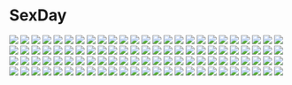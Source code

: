 # SexDay
![](https://konachan.com/jpeg/e4339306b92ae6cb40a1b1299959e429/Konachan.com%20-%20275838%20ass%20bell%20blue_eyes%20blush%20bow%20cape%20chibi%20christmas%20fang%20feathers%20gradient%20gray_hair%20hat%20long_hair%20original%20panties%20ribbons%20tail%20twintails%20underwear.jpg)
![](https://konachan.com/image/f8acdd454359bc3aba8550185dc675c0/Konachan.com%20-%2036323%20albert_de_morcerf%20count_of_monte_cristo%20gankutsuou.jpg)
![](https://konachan.com/image/186a5859fb212810ae516e4227fdc112/Konachan.com%20-%2054496%20bakemonogatari%20ball%20bandage%20bike_shorts%20black_hair%20brown_eyes%20jpeg_artifacts%20kanbaru_suruga%20short_hair%20shorts%20skirt%20socks%20tagme_%28artist%29.jpg)
![](https://konachan.com/image/242ed56f320e3e9df67bd8d9a0c7e5ac/Konachan.com%20-%20265370%20apple%20armor%20black_eyes%20book%20breasts%20clouds%20couch%20fairy%20food%20fruit%20gloves%20long_hair%20male%20original%20senwa%20shade%20sky%20stockings%20sword%20watermark%20weapon.jpg)
![](https://konachan.com/image/d48595883c5410e064b746a3a13a8238/Konachan.com%20-%2028527%20censored%20chu_x_chu%20fellatio%20game_cg%20penis%20unisonshift.jpg)
![](https://konachan.com/jpeg/db8ee437067a1c4028440e0e1eb8e92c/Konachan.com%20-%20206877%20breasts%20christmas%20cleavage%20game_cg%20gloves%20hat%20navel%20red_eyes%20sakura_swim_club%20santa_costume%20santa_hat%20tree%20wanaca%20white_hair%20winged_cloud.jpg)
![](https://konachan.com/image/7962817a08e37e7b6c76dec014e39c39/Konachan.com%20-%2076445%20animal%20blue_hair%20boots%20bow%20dress%20gray_hair%20group%20hat%20headdress%20houjuu_nue%20kieta%20mouse%20mousegirl%20nazrin%20red_eyes%20skirt%20touhou%20umbrella%20unzan%20wings.jpg)
![](https://konachan.com/image/46a79ac2d625338cffa59b372827a7d1/Konachan.com%20-%20153485%20armor%20giba_%28out-low%29%20mask%20motorcycle%20original%20sword%20weapon.jpg)
![](https://konachan.com/jpeg/0b8dac20020c03fd85f93a6d942871e2/Konachan.com%20-%2051897%20aisaka_taiga%20close%20toradora.jpg)
![](https://konachan.com/image/d1eb7e940efed5eb1d01b625b9e8fb13/Konachan.com%20-%2061710%20panties%20shakugan_no_shana%20shana%20underwear%20undressing.jpg)
![](https://konachan.com/image/0f3f81d0aa9f9bfed50bd3d6e48df225/Konachan.com%20-%20293576%20barefoot%20black_hair%20blue_eyes%20blush%20bra%20breasts%20cleavage%20long_hair%20mmrailgun%20panties%20sanshokuin_sumireko%20underwear%20zoom_layer.jpg)
![](https://konachan.com/jpeg/8ce22ab171df3cd65a5d5ae84c14e8ac/Konachan.com%20-%20273849%20armor%20blonde_hair%20cape%20crying%20fang%20fire_emblem%20fire_emblem_if%20gloves%20gradient%20headband%20long_hair%20magic%20pointed_ears%20red_eyes%20tears%20water.jpg)
![](https://konachan.com/jpeg/229101f9e6aa931817fc0a4735c14794/Konachan.com%20-%20220920%20all_male%20black_hair%20brown_eyes%20cat_smile%20gray_eyes%20male%20matsuno_osomatsu%20mery_%28apfl0515%29%20osomatsu-kun%20osomatsu-san%20short_hair%20signed%20suit%20tie%20wink.jpg)
![](https://konachan.com/jpeg/73213b1a9b7d044700595aac4d00a87c/Konachan.com%20-%2034748%20shakugan_no_shana.jpg)
![](https://konachan.com/image/bfd840e9d847bd2899e1ef06c0292e43/Konachan.com%20-%2050434%20akiyama_mio%20hirasawa_yui%20k-on%21.jpg)
![](https://konachan.com/image/dcf7ee52b0819e4ed5e840b92109e9ad/Konachan.com%20-%2023441%20chii%20chobits%20clamp%20elda.jpg)
![](https://konachan.com/image/7e93ec3e04b5365b24c5b8ddedbdc145/Konachan.com%20-%20245795%20breasts%20fang%20fhang%20gray_hair%20halo%20long_hair%20navel%20original%20pointed_ears%20red_eyes%20scythe%20thighhighs%20weapon%20wings.jpg)
![](https://konachan.com/jpeg/e4951eb9e51f00ce985c04db5be5a833/Konachan.com%20-%20125369%20blonde_hair%20blue_eyes%20blush%20breast_grab%20breasts%20game_cg%20koshimizu_rei%20mikagami_mamizu%20neko_koi%20nipples%20school_uniform%20whirlpool.jpg)
![](https://konachan.com/image/8969fba7e180c32afe416441ec3484c8/Konachan.com%20-%20111602%20blue_hair%20demon%20dress%20hat%20hug%20koakuma%20miki_purasu%20patchouli_knowledge%20purple_hair%20red_eyes%20remilia_scarlet%20tagme%20touhou%20vampire%20wings.jpg)
![](https://konachan.com/jpeg/5a97788afd235da8cd6f4c5164ee769d/Konachan.com%20-%2041317%20cosplay%20fujiyoshi_harumi%20gundam_seed%20mobile_suit_gundam%20parody%20sayonara_zetsubou_sensei%20transparent%20vector.jpg)
![](https://konachan.com/image/6c588b02815cf8c8d3be4b2076c957b4/Konachan.com%20-%20139086%20black_hair%20bow%20diverse_system%20dress%20hakurei_reimu%20japanese_clothes%20miko%20touhou.jpg)
![](https://konachan.com/image/b303b97faad986aa3203f05a99988b8f/Konachan.com%20-%2047998%202girls%20blue_hair%20breasts%20garter%20komatsu_eiji%20liera_scharnhorst%20maburaho%20maid%20nipples%20purple_hair%20pussy%20uncensored%20vibrator%20yellow_eyes.jpg)
![](https://konachan.com/image/0109d976b22bd212802b06acb58674f9/Konachan.com%20-%20148501%20blue_eyes%20blue_hair%20busou_shinki%20feathers%20mtu%20ninja%20scythe%20short_hair%20tagme%20weapon%20wings.jpg)
![](https://konachan.com/jpeg/9fa566d14737ac4947301b91c0ab3b26/Konachan.com%20-%20199300%20ass%20black_eyes%20black_hair%20blush%20bra%20game_cg%20giga%20haru_kiss%20hyoudou_amane%20mikoto_akemi%20panties%20pantyhose%20torn_clothes%20underwear.jpg)
![](https://konachan.com/image/5c55c8c3f9d8eeca3e5860470053dc21/Konachan.com%20-%20241519%20braids%20cake%20dress%20drink%20flowers%20food%20fruit%20gloves%20headdress%20izayoi_sakuya%20maid%20mochinu%20short_hair%20strawberry%20touhou%20white_hair.jpg)
![](https://konachan.com/image/de1e3522521efc23ef66ae61b0a47515/Konachan.com%20-%20239960%20fan_%2820110507%29%20hanabusa_kokoro%20i-chu.jpg)
![](https://konachan.com/image/ead70529629d6beefc97165a56fecb8c/Konachan.com%20-%20175865%20blue%20frederica_bernkastel%20goth-loli%20kneehighs%20lolita_fashion%20monochrome%20moonknives%20umineko_no_naku_koro_ni.jpg)
![](https://konachan.com/jpeg/8a673474be3dba634bc71b6f99d3b44c/Konachan.com%20-%20102513%20akemi_homura%20chibi%20kaname_madoka%20kibunya%20kyuubee%20mahou_shoujo_madoka_magica%20miki_sayaka%20sakura_kyouko%20tomoe_mami.jpg)
![](https://konachan.com/image/eefee7a2b2fbcbf281f0d678cc80f371/Konachan.com%20-%20275549%202girls%20ass%20bed%20black_hair%20blue_eyes%20heart%20long_hair%20panties%20randou%20red_eyes%20red_hair%20short_hair%20shoujo_ai%20socks%20twintails%20underwear%20yazawa_nico.jpg)
![](https://konachan.com/image/dbb729fe1588cad5f14b2035520d241e/Konachan.com%20-%2075586%20chiaki_shinichi%20noda_megumi%20nodame_cantabile%20sleeping%20vector.jpg)
![](https://konachan.com/image/461de476abe2bf91621a40b4e3cd68a4/Konachan.com%20-%2015077%20baseball%20flcl%20guitar%20haruhara_haruko%20instrument%20sport.jpg)
![](https://konachan.com/jpeg/4574c732ede74fccc9f2a2bec116570e/Konachan.com%20-%20153397%20black_hair%20dengeki_moeoh%20gloves%20long_hair%20nishieda%20original%20pink_eyes%20snow.jpg)
![](https://konachan.com/image/a1c58a22025fa21a95aaab6ed0efede9/Konachan.com%20-%20283315%20animal_ears%20blue_eyes%20blush%20brown_hair%20collar%20hoodie%20long_hair%20maou_renjishi%20original%20pantyhose%20skirt%20twintails%20watermark.jpg)
![](https://konachan.com/image/07a41f4d4c7d81abea25714dbff65efb/Konachan.com%20-%20300930%20animal_ears%20arknights%20gray_hair%20green_eyes%20kal%27tsit_%28arknights%29%20kashiyarrm.jpg)
![](https://konachan.com/image/6f2c1e33fecf0172f0ffdf717c0d547d/Konachan.com%20-%20247564%202girls%20animal%20bird%20blonde_hair%20blue_hair%20clouds%20dress%20feathers%20hat%20long_hair%20ohara_mari%20purple_eyes%20rainbow%20reflection%20short_hair%20sky%20water.jpg)
![](https://konachan.com/image/bc6643ed9e98459e09bde18ebe879fd9/Konachan.com%20-%2028520%20censored%20chu_x_chu%20game_cg%20unisonshift.jpg)
![](https://konachan.com/image/ba6b32485e4f544e5a87117205470632/Konachan.com%20-%20211021%20aliasing%20bespin%20original%20thighhighs%20watermark.jpg)
![](https://konachan.com/image/bc77fbe434babd198f6e073672f7720b/Konachan.com%20-%20297231%202girls%20bed%20blush%20braids%20brown_hair%20green_eyes%20long_hair%20ninoude_%28ninoude44%29%20original%20panties%20school_uniform%20skirt_lift%20twins%20underwear.jpg)
![](https://konachan.com/jpeg/e11462d01137f0431af48bca27c9184f/Konachan.com%20-%20258286%20amazakura_misaki%20ensemble_%28company%29%20game_cg%20male%20mizusawa_sayaka%20omoi_o_sasageru_otome_no_melody%20tagme_%28artist%29.jpg)
![](https://konachan.com/image/790584d4d11cfd044f9f3a9fc90292e5/Konachan.com%20-%2074265%20kagamine_rin%20vocaloid.jpg)
![](https://konachan.com/image/c4a0d5388964955b70f42fa246c5aff8/Konachan.com%20-%2033725%20glasses%20kotonomiya_yuki%20kousaka_alice%20kousaka_maria%20makino_nanami%20shinjou_izumi%20suigetsu%20twins.jpg)
![](https://konachan.com/image/8ba6524b2e66a9aa7aba8a153b4101a3/Konachan.com%20-%20153637%20all_male%20aqua_eyes%20blue_eyes%20chibi%20jpeg_artifacts%20kariya_masaki%20kirino_ranmaru%20long_hair%20male%20matsukaze_tenma%20pink_hair%20shindou_takuto%20trap%20twintails.jpg)
![](https://konachan.com/image/b45349d5ad0f007e6d6d53e835b1d629/Konachan.com%20-%20277348%202girls%20blonde_hair%20japanese_clothes%20long_hair%20miko%20original%20purple_hair%20yetworldview_kaze.jpg)
![](https://konachan.com/image/62ddcfca656b119c4598efadf94f8781/Konachan.com%20-%20187274%20aegis%20athena_%28megami_tensei%29%20kansou_samehada%20persona%20persona_3.jpg)
![](https://konachan.com/jpeg/f452daf03b88e34db88b475dd20d5af9/Konachan.com%20-%2027373%20azumanga_daioh%20kasuga_ayumu%20red.jpg)
![](https://konachan.com/image/656d6f1458f360368ff19f5ce2a31b25/Konachan.com%20-%20301399%20blush%20close%20demon%20fate_grand_order%20fate_%28series%29%20horns%20japanese_clothes%20nagatani_%28nagata2%29%20parody%20purple_eyes%20purple_hair%20rope%20short_hair%20signed%20torii.jpg)
![](https://konachan.com/image/ea00b279d2a83dc98ab6524fc10850e9/Konachan.com%20-%2015394%20hidamari_sketch%20hiro%20ume_aoki%20yuno.jpg)
![](https://konachan.com/image/506d88b8184b45c21d713b29b76483e7/Konachan.com%20-%2080820%20close%20ookami-san_to_shichinin_no_nakama-tachi%20ookami_ryouko%20vector.jpg)
![](https://konachan.com/image/3d3929dfd8cd5057c18517b65c8ca94b/Konachan.com%20-%2079626%20amakura%20ass%20blush%20breasts%20erect_nipples%20nipples%20no_bra%20open_shirt%20panties%20purple_eyes%20purple_hair%20red_eyes%20sarashi%20toppara%20underwear%20white_hair.jpg)
![](https://konachan.com/jpeg/3fd6c0202dc5c1b924f8d073b384032b/Konachan.com%20-%20191976%20ball%20baseball%20bloomers%20cube%20enomoto_kaho%20game_cg%20green_hair%20gym_uniform%20kantoku%20socks%20sport%20sunset%20yellow_eyes%20your_diary.jpg)
![](https://konachan.com/image/618ceb57f75234a9bf83e3caf375f52c/Konachan.com%20-%2095840%20daro%20japanese_clothes%20kochiya_sanae%20miko%20monochrome%20moriya_suwako%20ponytail%20sketch%20touhou%20yasaka_kanako.jpg)
![](https://konachan.com/image/e822f16709ea26722471bf5fab147d4b/Konachan.com%20-%20239869%20bed%20black_hair%20bra%20breasts%20fang%20gray_hair%20idolmaster%20kanzaki_ranko%20kneehighs%20long_hair%20navel%20panties%20red_eyes%20red_hair%20short_hair%20thighhighs%20underwear.jpg)
![](https://konachan.com/image/16522e0622675198f3e1182a16f039f8/Konachan.com%20-%2040868%20ayase_asagi%20ayase_ena%20ayase_fuuka%20bikini%20group%20hiwatari%20koiwai_yotsuba%20miura_hayasaka%20swimsuit%20torako%20yotsubato%21.jpg)
![](https://konachan.com/image/a1c95afcb0c5cf0a564e7bad42c165da/Konachan.com%20-%2059364%20animal_ears%20ayanami_rei%20bikini%20makinami_mari_illustrious%20neon_genesis_evangelion%20soryu_asuka_langley%20swimsuit.jpg)
![](https://konachan.com/image/f716e5a97f608d59ee66eff916fbfe85/Konachan.com%20-%20246632%20aqua_eyes%20blonde_hair%20book%20feathers%20petals%20ribbons%20short_hair%20signed%20techgirl%20violet_evergarden%20violet_evergarden_%28character%29%20vv_sama.jpg)
![](https://konachan.com/image/b8544002d44db37fdf035d44abad37e7/Konachan.com%20-%20258309%20anthropomorphism%20azur_lane%20blush%20bow%20clouds%20dress%20long_hair%20purple_eyes%20purple_hair%20scarf%20sky%20tetsujin_momoko%20tree%20valentine%20water.jpg)
![](https://konachan.com/image/1d3bfadc346d90385fee611687494959/Konachan.com%20-%20116314%20blue_hair%20calendar%20japanese_clothes%20long_hair%20miko%20original%20purple_eyes%20sayori.jpg)
![](https://konachan.com/image/947104d789543fd641d07eec391979a1/Konachan.com%20-%20186880%20anthropomorphism%20asashio_%28kancolle%29%20ass%20black_eyes%20black_hair%20blush%20kantai_collection%20mizushina_minato%20panties%20tears%20thighhighs%20underwear.jpg)
![](https://konachan.com/jpeg/71313b389d458917151d1230019c1148/Konachan.com%20-%20248566%20all_male%20aqua_eyes%20chain%20fate_apocrypha%20fate_%28series%29%20gray_hair%20kariya_%28mizore%29%20long_hair%20male%20siegfried%20sword%20weapon.jpg)
![](https://konachan.com/jpeg/8e8d3c734a4c510ed62f5b8d93fa6192/Konachan.com%20-%20150340%20black_hair%20blush%20erect_nipples%20game_cg%20long_hair%20no_bra%20panties%20school_uniform%20skirt%20snack_factory%20thighhighs%20underboob%20underwear%20upskirt.jpg)
![](https://konachan.com/image/8d680c79a0efa4b116a01910770124ef/Konachan.com%20-%2015098%20pointed_ears%20tagme%20ys.jpg)
![](https://konachan.com/jpeg/a0ff2682e47508f933473e994cc9dc57/Konachan.com%20-%20265185%20blush%20braids%20breasts%20cleavage%20cosplay%20dress%20front_wing%20game_cg%20ino%20long_hair%20nopan%20pink_hair%20ponytail%20pussy%20skirt_lift%20thighhighs%20uncensored%20vibrator.jpg)
![](https://konachan.com/image/311a24b7ccfa6fcf0450ec5ef85ce0ca/Konachan.com%20-%2080675%20hatsune_miku%20twintails%20vocaloid.jpg)
![](https://konachan.com/jpeg/cebcde4c99f8fd47609bedfdb538d926/Konachan.com%20-%20214067%202girls%20aqua_eyes%20black_hair%20breasts%20brown_hair%20genderswap%20ma_na_roo%20nipples%20no_bra%20panties%20ponytail%20red_eyes%20topless%20touken_ranbu%20underwear%20white%20yuri.jpg)
![](https://konachan.com/image/d45a088520b3270c36344ee76a932bac/Konachan.com%20-%20298330%20blush%20bow%20braids%20breasts%20brown_hair%20censored%20flowers%20green_eyes%20hat%20hong_meiling%20long_hair%20navel%20nipples%20nude%20petals%20pussy%20rose%20touhou.jpg)
![](https://konachan.com/image/0ae755969737f9700c08af0b5d003b81/Konachan.com%20-%2096443%202girls%20blush%20breast_grab%20breasts%20brown_eyes%20brown_hair%20censored%20cleavage%20japanese_clothes%20sameda_koban%20twintails.jpg)
![](https://konachan.com/image/74261c1fee28006c224c6ff7d342e2b8/Konachan.com%20-%20125696%20animal_ears%20anz_%28starry%29%20breasts%20cleavage%20flowers%20foxgirl%20inazuma_eleven%20kiyama_hiroto%20moon%20panties%20tail%20topless%20underwear.jpg)
![](https://konachan.com/jpeg/2daaf69565a6acd5d82e768762089644/Konachan.com%20-%20208331%20animal%20apron%20aqua_eyes%20blue_hair%20breasts%20cleavage%20corset%20drink%20festival%20food%20group%20headband%20horse%20pink_hair%20red_eyes%20twins%20twintails%20vocaloid%20waitress.jpg)
![](https://konachan.com/image/5a688ac6e0a05e2bea8523b649db1045/Konachan.com%20-%2016605%20blush%20boots%20cat%20chen%20cirno%20demon%20dress%20fairy%20fire%20group%20hat%20horns%20knife%20maid%20male%20miko%20moon%20rumia%20skirt%20sky%20sword%20tail%20tears%20touhou%20tree%20wings%20witch.jpg)
![](https://konachan.com/image/b88663d98aa1806060a00dff7d6e8eb5/Konachan.com%20-%20122883%20blonde_hair%20blue_eyes%20blush%20bow%20long_hair%20original%20ribbons%20thighhighs%20umi_no_mizu.jpg)
![](https://konachan.com/image/e92eb4ed39f0173c9397905e02df6f6c/Konachan.com%20-%2082209%20caffein%20long_hair%20red_eyes%20tie%20vocaloid%20yowane_haku.jpg)
![](https://konachan.com/image/996278bcce5ccd38e5e21af5d7da5f16/Konachan.com%20-%20100967%20bikini_top%20black_rock_shooter%20blue_hair%20kuroi_mato%20long_hair%20tav_noir%20weapon.jpg)
![](https://konachan.com/image/431ff4443d0763e9055c4463f38e7670/Konachan.com%20-%208436%20tagme.jpg)
![](https://konachan.com/image/13c3a9b007694aeb0772022d0588e529/Konachan.com%20-%2010853%20evangeline_a_k_mcdowell%20fan%20mahou_sensei_negima%20swimsuit.jpg)
![](https://konachan.com/jpeg/c4d8c8249b2261f2a722c8ba02194334/Konachan.com%20-%20110460%20bikini%20blue_eyes%20blush%20breasts%20cleavage%20cygnus%20drink%20hiiragi_kagami%20long_hair%20lucky_star%20purple_hair%20ribbons%20swimsuit%20tears.jpg)
![](https://konachan.com/image/fbbd2b9ef251337e176c866968888a4c/Konachan.com%20-%20280266%202girls%20black_hair%20blue_eyes%20blush%20brown_hair%20clamp%20daidouji_tomoyo%20headband%20kinomoto_sakura%20long_hair%20scan%20short_hair%20tie%20twintails.jpg)
![](https://konachan.com/jpeg/2e294b7164c024e7e255e98d082da814/Konachan.com%20-%20150935%20ass%20bed%20bra%20censored%20game_cg%20mimasaka_hinata%20onomatope%2A%20pan_%28mimi%29%20panties%20pussy%20spread_legs%20thighhighs%20underwear%20yoshino_hotaru.jpg)
![](https://konachan.com/jpeg/907cae9291465271b313b823bda2b805/Konachan.com%20-%20180143%20brown_hair%20building%20dress%20fire%20flandre_scarlet%20flowers%20hat%20red_eyes%20ribbons%20takane_soprano%20touhou%20vampire.jpg)
![](https://konachan.com/jpeg/be06aea0627b752e4802a15dff3da447/Konachan.com%20-%20237188%20anthropomorphism%20bikini%20blue_eyes%20breasts%20cameltoe%20fang%20gray_hair%20hat%20kantai_collection%20navel%20nipples%20pussy%20see_through%20swimsuit%20twintails%20waifu2x.jpg)
![](https://konachan.com/jpeg/462ae3d6d4fb43f637cb97ac1f20faf8/Konachan.com%20-%20262385%20anal%20ass%20blonde_hair%20breasts%20censored%20cum%20game_cg%20green_eyes%20nipples%20nude%20pussy%20sayori%20sex%20short_hair%20tentacle_games%20tropical_liquor.jpg)
![](https://konachan.com/jpeg/400c64ebe99e79c748c2510ae5b83783/Konachan.com%20-%20206266%20blonde_hair%20blush%20brown_eyes%20censored%20game_cg%20karatabe%20long_hair%20masturbation%20natsuki_rino%20nopan%20pussy%20pussy_juice%20school_uniform%20skirt%20vibrator.jpg)
![](https://konachan.com/image/98944372aa0d804e42227326ac8e623e/Konachan.com%20-%20298306%20all_male%20bakaouzi999%20close%20hat%20katana%20male%20original%20red_eyes%20red_hair%20sword%20vocaloid%20vy2%20weapon.jpg)
![](https://konachan.com/image/da392032092340b0e7a75f0f77505e62/Konachan.com%20-%2040491%20blonde_hair%20blue_eyes%20initial-g%20kaleido_star%20layla_hamilton%20long_hair.jpg)
![](https://konachan.com/image/380f9748dada2c287f970c27f3462ebf/Konachan.com%20-%2024674%20feathers%20lisianthus%20nerine%20nishimata_aoi%20pointed_ears%20shuffle%20suzuhira_hiro.jpg)
![](https://konachan.com/image/80d5011aed5f596d68c1f63f11bb1a38/Konachan.com%20-%20225925%20atori%20blue_eyes%20blue_hair%20bow%20dress%20headdress%20maid%20rem_%28re%3Azero%29%20re%3Azero_kara_hajimeru_isekai_seikatsu%20ribbons%20short_hair.jpg)
![](https://konachan.com/image/6a93c8ade957c1a464fb0c2c7c0408dc/Konachan.com%20-%20213210%20animal%20blue_eyes%20blue_hair%20crossover%20crown%20doll%20group%20gun%20headdress%20hoodie%20hug%20long_hair%20maid%20pantyhose%20rabbit%20red_eyes%20twintails%20waitress%20weapon.jpg)
![](https://konachan.com/image/9ac8f8812a493a0cd534cde3af9db686/Konachan.com%20-%20179814%20anal%20blush%20brown_hair%20censored%20choker%20crying%20dead_or_alive%20elbow_gloves%20gloves%20iizuki_tasuku%20kasumi%20long_hair%20penis%20ponytail%20sex%20tears%20thighhighs.jpg)
![](https://konachan.com/image/97040e3d13561ac52d5376588a84c301/Konachan.com%20-%20122239%20butterfly%20flowers%20fuji_choko%20necklace%20original%20rose%20wings.jpg)
![](https://konachan.com/image/ac120a373eb01483b153e008b6683c82/Konachan.com%20-%20254972%20ball%20blonde_hair%20blood%20blush%20flandre_scarlet%20gengetsu_chihiro%20hat%20ponytail%20red_eyes%20short_hair%20skirt%20touhou%20vampire%20wings.jpg)
![](https://konachan.com/jpeg/eda51166753c7f8d4a132e9310eed752/Konachan.com%20-%20229149%20aliasing%20barefoot%20black_hair%20dress%20flat_chest%20nopan%20orange_eyes%20original%20otokuyou%20short_hair%20skirt_lift%20tattoo%20white.jpg)
![](https://konachan.com/image/01fcea528c3613802109526016fe7c0f/Konachan.com%20-%2059752%20asakura_naoko%20beach%20bikini%20breast_hold%20hanai_hirokazu%20kono_aozora_ni_yakusoku_wo%20swimsuit%20topless%20water.jpg)
![](https://konachan.com/jpeg/cc54421ddd2df34260aaa576e08ac9cb/Konachan.com%20-%20173268%20alice_in_wonderland%20animal_ears%20catgirl%20chesire_cat%20omocha-san.jpg)
![](https://konachan.com/image/8a6ad8e73bd10dd4e5f2b965c9c44bf5/Konachan.com%20-%20178639%20clouds%20forest%20landscape%20matsumoto_noriyuki%20nobody%20original%20scenic%20sky%20tree%20water%20waterfall.jpg)
![](https://konachan.com/image/d0afeff485bf2bd7a8cdd70d06eaf9cd/Konachan.com%20-%20147184%20blue_hair%20blush%20mashiroiro_symphony%20ogata%20pink_eyes%20scarf%20short_hair%20snow%20uryu_sakuno.jpg)
![](https://konachan.com/jpeg/ec987c0a71604354dd6481582f9712d5/Konachan.com%20-%20257961%20animal_ears%20aqua_hair%20barefoot%20blonde_hair%20blush%20cait%20group%20headdress%20loli%20long_hair%20navel%20night%20nude%20onsen%20red_eyes%20short_hair%20sky%20stars%20towel%20water.jpg)
![](https://konachan.com/image/5c5b8bb9acf9e7be39804d90c8246c41/Konachan.com%20-%2076337%20bleach%20kuchiki_rukia%20kurosaki_ichigo%20male.jpg)
![](https://konachan.com/image/72a41300c38b7f6bd63f4385aa35c667/Konachan.com%20-%20181513%20breast_hold%20breasts%20japanese_clothes%20nipples%20no_bra%20nopan%20ooji_romu%20original%20s_kanojo.jpg)
![](https://konachan.com/image/f38e3162b80a50f21ad97588d27d32aa/Konachan.com%20-%2010837%20animal_ears%20catgirl%20swimsuit.jpg)
![](https://konachan.com/image/cbeb50421a5aa8346d1731b3c106151e/Konachan.com%20-%2099481%20aqua_hair%20boots%20bra%20breasts%20christmas%20cleavage%20purple_eyes%20tomomimi_shimon%20underwear.jpg)
![](https://konachan.com/image/2e3b57d7215abee25fce5f88fc04facb/Konachan.com%20-%20183112%20chain_chronicle%20fairy%20pointed_ears%20red_hair%20short_hair%20toi8%20wings.jpg)
